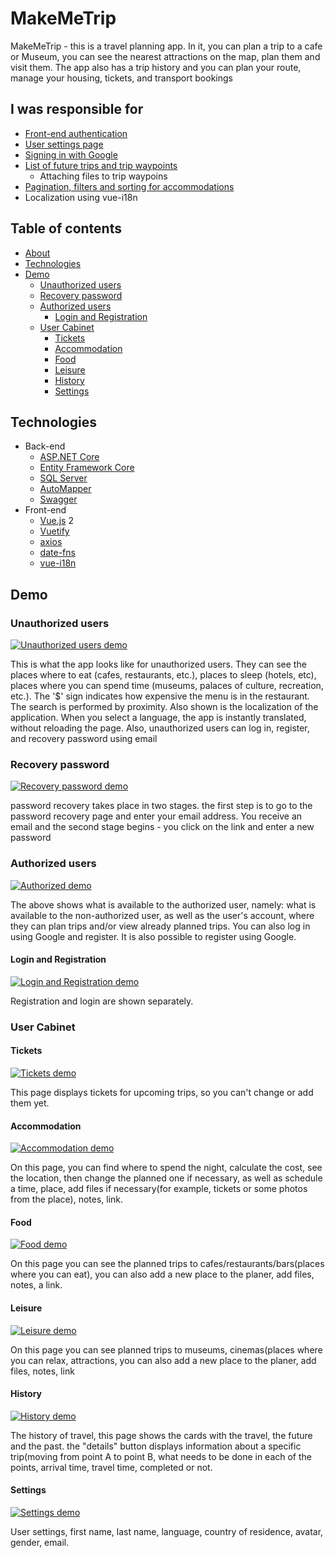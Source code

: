# MakeMeTrip

MakeMeTrip - this is a travel planning app. In it, you can plan a trip to a cafe or Museum, you can see the nearest attractions on the map, plan them and visit them. The app also has a trip history and you can plan your route, manage your housing, tickets, and transport bookings

## I was responsible for

- [Front-end authentication](#login-and-Registration)
- [User settings page](#settings)
- [Signing in with Google](#login-and-Registration)
- [List of future trips and trip waypoints](#history)
  - Attaching files to trip waypoins
- [Pagination, filters and sorting for accommodations](#accommodation)
- Localization using vue-i18n

## Table of contents

- [About](#makemetrip)
- [Technologies](#technologies)
- [Demo](#demo)
  - [Unauthorized users](#unauthorized-users)
  - [Recovery password](#recovery-password)
  - [Authorized users](#authorized-users)
    - [Login and Registration](#login-and-registration)
  - [User Cabinet](#user-cabinet)
    - [Tickets](#tickets)
    - [Accommodation](#accommodation)
    - [Food](#food)
    - [Leisure](#leisure)
    - [History](#history)
    - [Settings](#settings)

## Technologies

- Back-end
  - [ASP.NET Core](https://github.com/dotnet/aspnetcore)
  - [Entity Framework Core](https://github.com/dotnet/efcore)
  - [SQL Server](https://www.microsoft.com/en-us/sql-server)
  - [AutoMapper](https://automapper.org/)
  - [Swagger](https://swagger.io/)
- Front-end
  - [Vue.js](https://github.com/vuejs/vue) 2
  - [Vuetify](https://vuetifyjs.com/en/)
  - [axios](https://github.com/axios/axios)
  - [date-fns](https://date-fns.org/)
  - [vue-i18n](https://github.com/kazupon/vue-i18n#readme)

## Demo

### Unauthorized users

[![Unauthorized users demo](https://img.youtube.com/vi/xZNtZyCcq00/0.jpg)](https://youtu.be/xZNtZyCcq00)

This is what the app looks like for unauthorized users. They can see the places where to eat (cafes, restaurants, etc.), places to sleep (hotels, etc), places where you can spend time (museums, palaces of culture, recreation, etc.). The '$' sign indicates how expensive the menu is in the restaurant. The search is performed by proximity.
Also shown is the localization of the application. When you select a language, the app is instantly translated, without reloading the page.
Also, unauthorized users can log in, register, and recovery password using email

### Recovery password

[![Recovery password demo](https://img.youtube.com/vi/WvhzNBo0jMA/0.jpg)](https://youtu.be/WvhzNBo0jMA)

password recovery takes place in two stages. the first step is to go to the password recovery page and enter your email address. You receive an email and the second stage begins - you click on the link and enter a new password

### Authorized users

[![Authorized demo](https://img.youtube.com/vi/rF2Byi5Y0G8/0.jpg)](https://youtu.be/rF2Byi5Y0G8)

The above shows what is available to the authorized user, namely: what is available to the non-authorized user, as well as the user's account, where they can plan trips and/or view already planned trips. You can also log in using Google and register. It is also possible to register using Google.

#### Login and Registration

[![Login and Registration demo](https://img.youtube.com/vi/w5tF3A9Es6s/0.jpg)](https://youtu.be/w5tF3A9Es6s)

Registration and login are shown separately.

### User Cabinet

#### Tickets

[![Tickets demo](https://img.youtube.com/vi/q26GTub_PaE/0.jpg)](https://youtu.be/q26GTub_PaE)

This page displays tickets for upcoming trips, so you can't change or add them yet.

#### Accommodation

[![Accommodation demo](https://img.youtube.com/vi/rRI-m5RCjX4/0.jpg)](https://youtu.be/rRI-m5RCjX4)

On this page, you can find where to spend the night, calculate the cost, see the location, then change the planned one if necessary, as well as schedule a time, place, add files if necessary(for example, tickets or some photos from the place), notes, link.

#### Food

[![Food demo](https://img.youtube.com/vi/t0BxzuzMZEI/0.jpg)](https://youtu.be/t0BxzuzMZEI)

On this page you can see the planned trips to cafes/restaurants/bars(places where you can eat), you can also add a new place to the planer, add files, notes, a link.

#### Leisure

[![Leisure demo](https://img.youtube.com/vi/cUeXWl1MdX0/0.jpg)](https://youtu.be/cUeXWl1MdX0)

On this page you can see planned trips to museums, cinemas(places where you can relax, attractions, you can also add a new place to the planer, add files, notes, link

#### History

[![History demo](https://img.youtube.com/vi/OUAia1EOs8o/0.jpg)](https://youtu.be/OUAia1EOs8o)

The history of travel, this page shows the cards with the travel, the future and the past. the "details" button displays information about a specific trip(moving from point A to point B, what needs to be done in each of the points, arrival time, travel time, completed or not.

#### Settings

[![Settings demo](https://img.youtube.com/vi/Ezj_vQPotAY/0.jpg)](https://youtu.be/Ezj_vQPotAY)

User settings, first name, last name, language, country of residence, avatar, gender, email.
